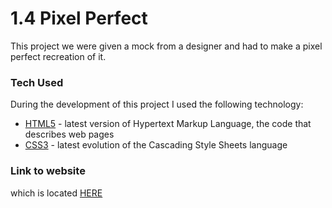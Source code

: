 # 1.4 Pixel Perfect

This project we were given a mock from a designer and had to make a pixel perfect recreation of it.  



### Tech Used

During the development of this project I used the following technology:


* [HTML5] - latest version of Hypertext Markup Language, the code that describes web pages
* [CSS3] - latest evolution of the Cascading Style Sheets language




### Link to website
which is located [HERE]




   [HTML5]: <https://developer.mozilla.org/en-US/docs/Web/Guide/HTML/HTML5>
   [CSS3]: <https://developer.mozilla.org/en-US/docs/Web/CSS/CSS3>
   [HERE]: <https://frazierr2.github.io/1.4-pixel-perfect/#>
